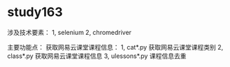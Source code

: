 # study163
涉及技术要素：
1, selenium
2, chromedriver

主要功能点：
获取网易云课堂课程信息：
1, cat*.py 获取网易云课堂课程类别
2, class*.py 获取网易云课堂课程信息
3, ulessons*.py 课程信息去重

